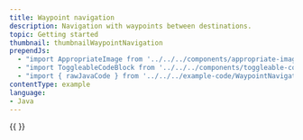 ```yaml
---
title: Waypoint navigation
description: Navigation with waypoints between destinations.
topic: Getting started
thumbnail: thumbnailWaypointNavigation
prependJs:
  - "import AppropriateImage from '../../../components/appropriate-image'"
  - "import ToggleableCodeBlock from '../../../components/toggleable-code-block'"
  - "import { rawJavaCode } from '../../../example-code/WaypointNavigationActivity.js'"
contentType: example
language:
- Java
---
```


<!-- Any notes about this example would go here.  -->

{{
  <ToggleableCodeBlock
    java={rawJavaCode}
  />
}}

